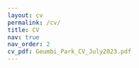 ```yaml
---
layout: cv
permalink: /cv/
title: CV
nav: true
nav_order: 2
cv_pdf: Geumbi_Park_CV_July2023.pdf
---
```


